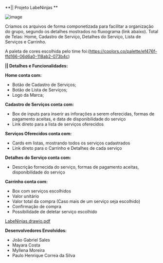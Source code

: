 **|| Projeto LabeNinjas **

![image](https://user-images.githubusercontent.com/102835599/176256754-a3a22cf1-c028-459b-bc36-66c74bfa3dd5.png)


Criamos os arquivos de forma componetizada para facilitar a organização do grupo, segundo os detalhes mostrados no fluxograma (link abaixo).
Total de Telas: Home, Cadastro de Serviço, Detalhes do Serviço, Lista de Serviços e Carrinho. 

A paleta de cores escolhida pelo time foi:(https://coolors.co/palette/ef476f-ffd166-06d6a0-118ab2-073b4c) 

**|| Detalhes e Funcionalidades:**

**Home conta com:**
 - Botão de Cadastro de Serviços;
 - Botão de Lista de Serviços;
 - Logo da Marca;

**Cadastro de Serviços conta com:**
 - Box de inputs para inserir as inforações a serem oferecidas, formas de pagamento aceitas, e data de disponibilidade do serviço
 - Link direto para a lista de serviços oferecidos

**Serviços Oferecidos conta com:**
 - Cards em listas, mostrando todos os serviços cadastrados
 - Link direto para o Carrinho e Detalhes de cada serviço
 
**Detalhes do Serviço conta com:**
 - Descrição fornecida do serviço, formas de pagamento aceitas, disponibilidade do serviço

**Carrinho conta com:**
 - Box com serviços escolhidos
- Valor unitário
- Valor total da compra (Caso mais de um serviço seja escolhido)
- Confirmação de compra
- Possibilidade de deletar serviço escolhido
 

 
[LabeNinjas.drawio.pdf](https://github.com/future4code/Ailton-labe-ninja8/files/9001459/LabeNinjas.drawio.pdf)

**Desenvolvedores Envolvidos:**
- João Gabriel Sales
- Mayara Costa
- Myllena Moreira
- Paulo Henrique Correa da Silva
